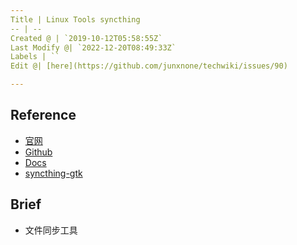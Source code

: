 ```yaml
---
Title | Linux Tools syncthing
-- | --
Created @ | `2019-10-12T05:58:55Z`
Last Modify @| `2022-12-20T08:49:33Z`
Labels | ``
Edit @| [here](https://github.com/junxnone/techwiki/issues/90)

---
```

## Reference

- [官网](https://syncthing.net/)
- [Github](https://github.com/syncthing)
- [Docs](https://docs.syncthing.net/intro/getting-started.html)
- [syncthing-gtk](https://github.com/syncthing/syncthing-gtk)

## Brief
- 文件同步工具


